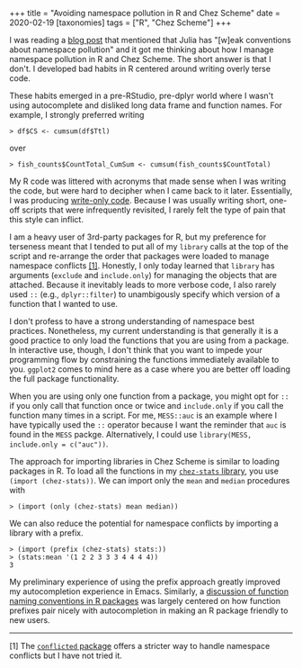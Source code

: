 +++
title = "Avoiding namespace pollution in R and Chez Scheme"
date = 2020-02-19
[taxonomies]
tags = ["R", "Chez Scheme"]
+++

I was reading a [blog post](https://white.ucc.asn.au/2020/02/09/whycompositionaljulia.html) that mentioned that Julia has "[w]eak conventions about namespace pollution" and it got me thinking about how I manage namespace pollution in R and Chez Scheme. The short answer is that I don't. I developed bad habits in R centered around writing overly terse code. 

<!-- more -->

These habits emerged in a pre-RStudio, pre-dplyr world where I wasn't using autocomplete and disliked long data frame and function names. For example, I strongly preferred writing 

```
> df$CS <- cumsum(df$Ttl)
``` 

over 

```
> fish_counts$CountTotal_CumSum <- cumsum(fish_counts$CountTotal)
```

My R code was littered with acronyms that made sense when I was writing the code, but were hard to decipher when I came back to it later. Essentially, I was producing [write-only code](https://en.wikipedia.org/wiki/Write-only_language). Because I was usually writing short, one-off scripts that were infrequently revisited, I rarely felt the type of pain that this style can inflict. 

I am a heavy user of 3rd-party packages for R, but my preference for terseness meant that I tended to put all of my `library` calls at the top of the script and re-arrange the order that packages were loaded to manage namespace conflicts [[1]](#1). Honestly, I only today learned that `library` has arguments (`exclude` and `include.only`) for managing the objects that are attached. Because it inevitably leads to more verbose code, I also rarely used `::` (e.g., `dplyr::filter`) to unambigously specify which version of a function that I wanted to use.

I don't profess to have a strong understanding of namespace best practices. Nonetheless, my current understanding is that generally it is a good practice to only load the functions that you are using from a package. In interactive use, though, I don't think that you want to impede your programming flow by constraining the functions immediately available to you. `ggplot2` comes to mind here as a case where you are better off loading the full package functionality. 

When you are using only one function from a package, you might opt for `::` if you only call that function once or twice and `include.only` if you call the function many times in a script. For me, `MESS::auc` is an example where I have typically used the `::` operator because I want the reminder that `auc` is found in the `MESS` packge. Alternatively, I could use `library(MESS, include.only = c("auc"))`.

The approach for importing libraries in Chez Scheme is similar to loading packages in R. To load all the functions in my [`chez-stats` library](https://github.com/hinkelman/chez-stats), you use `(import (chez-stats))`. We can import only the `mean` and `median` procedures with 

```
> (import (only (chez-stats) mean median))
```

We can also reduce the potential for namespace conflicts by importing a library with a prefix.

```
> (import (prefix (chez-stats) stats:))
> (stats:mean '(1 2 2 3 3 3 4 4 4 4))
3
```

My preliminary experience of using the prefix approach greatly improved my autocompletion experience in Emacs. Similarly, a [discussion of function naming conventions in R packages](https://community.rstudio.com/t/function-naming-conventions-and-best-practice/3381) was largely centered on how function prefixes pair nicely with autocompletion in making an R package friendly to new users.

***

<a name="1"></a> [1] The [`conflicted` package](https://conflicted.r-lib.org) offers a stricter way to handle namespace conflicts but I have not tried it.
